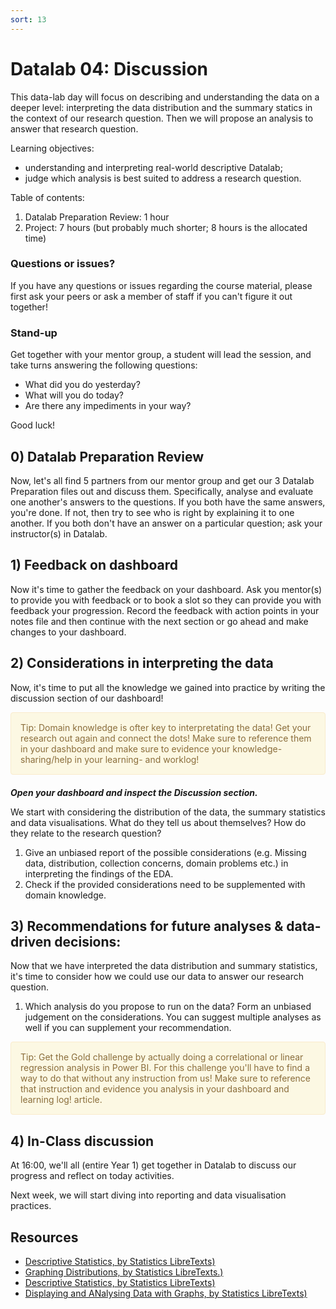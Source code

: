 ```yaml
---
sort: 13
---
```


# Datalab 04: Discussion

This data-lab day will focus on describing and understanding the data on a deeper level: interpreting the data distribution and the summary statics in the context of our research question. Then we will propose an analysis to answer that research question.

Learning objectives:
- understanding and interpreting real-world descriptive Datalab;
- judge which analysis is best suited to address a research question.


Table of contents:
1. Datalab Preparation Review: 1 hour
2. Project: 7 hours (but probably much shorter; 8 hours is the allocated time)


### Questions or issues?
If you have any questions or issues regarding the course material, please first ask your peers or ask a member of staff if you can't figure it out together!

### Stand-up
Get together with your mentor group, a student will lead the session, and take turns answering the following questions:
- What did you do yesterday?
- What will you do today?
- Are there any impediments in your way?

Good luck!

## 0) Datalab Preparation Review
Now, let's all find 5 partners from our mentor group and get our 3 Datalab Preparation files out and discuss them. Specifically, analyse and evaluate one another's answers to the questions. If you both have the same answers, you're done. If not, then try to see who is right by explaining it to one another. If you both don't have an answer on a particular question; ask your instructor(s) in Datalab.

## 1) Feedback on dashboard
Now it's time to gather the feedback on your dashboard. Ask you mentor(s) to provide you with feedback or to book a slot so they can provide you with feedback your progression. Record the feedback with action points in your notes file and then continue with the next section or go ahead and make changes to your dashboard.

## 2) Considerations in interpreting the data
Now, it's time to put all the knowledge we gained into practice by writing the discussion section of our dashboard!

<div style="padding: 15px; border: 1px solid transparent; border-color: transparent; margin-bottom: 20px; border-radius: 4px; color: #8a6d3b;; background-color: #fcf8e3; border-color: #faebcc;">
Tip: Domain knowledge is ofter key to interpretating the data! Get your research out again and connect the dots! Make sure to reference them in your dashboard and make sure to evidence your knowledge-sharing/help in your learning- and worklog!
</div>

***Open your dashboard and inspect the Discussion section.***

We start with considering the distribution of the data, the summary statistics and data visualisations. What do they tell us about themselves? How do they relate to the research question?
1. Give an unbiased report of the possible considerations (e.g. Missing data, distribution, collection concerns, domain problems etc.) in interpreting the findings of the EDA.
2. Check if the provided considerations need to be supplemented with domain knowledge.


## 3) Recommendations for future analyses & data-driven decisions:
Now that we have interpreted the data distribution and summary statistics, it's time to consider how we could use our data to answer our research question.
1. Which analysis do you propose to run on the data? Form an unbiased judgement on the considerations. You can suggest multiple analyses as well if you can supplement your recommendation.


<div style="padding: 15px; border: 1px solid transparent; border-color: transparent; margin-bottom: 20px; border-radius: 4px; color: #8a6d3b;; background-color: #fcf8e3; border-color: #faebcc;">
Tip: Get the Gold challenge by actually doing a correlational or linear regression analysis in Power BI. For this challenge you'll have to find a way to do that without any instruction from us! Make sure to reference that instruction and evidence you analysis in your dashboard and learning log!</a> article.
</div>


## 4) In-Class discussion
At 16:00, we'll all (entire Year 1) get together in Datalab to discuss our progress and reflect on today activities.

Next week, we will start diving into reporting and data visualisation practices.



## Resources
- [Descriptive Statistics, by Statistics LibreTexts)](https://statics.teams.cdn.office.net/evergreen-assets/safelinks/1/atp-safelinks.html?url=https%3A%2F%2Fstats.libretexts.org%2FBookshelves%2FIntroductory_Statistics%2FBook%253A_Introductory_Statistics_(OpenStax)%2F02%253A_Descriptive_Statistics)
- [Graphing Distributions, by Statistics LibreTexts.)](https://statics.teams.cdn.office.net/evergreen-assets/safelinks/1/atp-safelinks.html?url=https%3A%2F%2Fstats.libretexts.org%2FBookshelves%2FIntroductory_Statistics%2FBook%253A_Introductory_Statistics_(Lane)%2F02%253A_Graphing_Distributions)
-  [Descriptive Statistics, by Statistics LibreTexts)](https://statics.teams.cdn.office.net/evergreen-assets/safelinks/1/atp-safelinks.html?url=https%3A%2F%2Fstats.libretexts.org%2FBookshelves%2FIntroductory_Statistics%2FBook%253A_Introductory_Statistics_(Shafer_and_Zhang)%2F02%253A_Descriptive_Statistics)
 - [Displaying and ANalysing Data with Graphs, by Statistics LibreTexts)](https://statics.teams.cdn.office.net/evergreen-assets/safelinks/1/atp-safelinks.html?url=https%3A%2F%2Fstats.libretexts.org%2FBookshelves%2FIntroductory_Statistics%2FBook%253A_Inferential_Statistics_and_Probability_-_A_Holistic_Approach_(Geraghty)%2F02%253A_Displaying_and_Analyzing_Data_with_Graphs)
